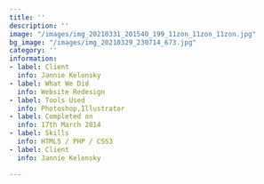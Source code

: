```yaml
---
title: ''
description: ''
image: "/images/img_20210331_201540_199_11zon_11zon_11zon.jpg"
bg_image: "/images/img_20210329_230714_673.jpg"
category: ''
information:
- label: Client
  info: Jannie Kelonsky
- label: What We Did
  info: Website Redesign
- label: Tools Used
  info: Photoshop,Illustrator
- label: Completed on
  info: 17th March 2014
- label: Skills
  info: HTML5 / PHP / CSS3
- label: Client
  info: Jannie Kelonsky

---
```

